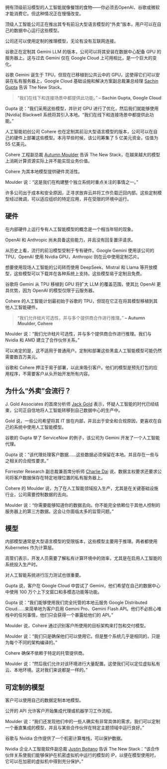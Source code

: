 拥有顶级前沿模型的人工智能就像餐馆的食物——你必须去OpenAI、谷歌或微软才能消费它。但这种情况正在慢慢改变。

顶级人工智能公司正在推出其专有前沿大型语言模型的“外卖”版本，用户可以在自己的数据中心运行这些模型。

公司还可以使用定制的推理模型，无论有没有互联网连接。

谷歌正在定制其 Gemini LLM 的版本，公司可以将其安装在数据中心配备 GPU 的服务器上。这与过去 Gemini 仅在 Google Cloud 上可用相比，是一个巨大的变化。

谷歌 Gemini 诞生于 TPU，但现在已移植到公共云中的 GPU，这使得它们可以安装在私有服务器上，Google Cloud 基础设施和解决方案副总裁兼总经理 [Sachin Gupta](https://www.linkedin.com/in/bayareagupta) 告诉 The New Stack。

> “我们在线下和连接场景中都提供此功能。”
> **– Sachin Gupta, Google Cloud**

Gupta 说：“我们采用这些模型，并针对 GPU 进行了优化，然后我们就能够使用 [Nvidia] Blackwell 系统将其引入本地。“我们在线下和连接场景中都提供此功能。”

人工智能初创公司 Cohere 也在定制其前沿大型语言模型的版本，公司可以在自己的硬件上部署这些模型。本月早些时候，该公司筹集了 5 亿美元资金，估值为 55 亿美元。

Cohere 工程副总裁 [Autumn Moulder](https://www.linkedin.com/in/autumn-moulder/) 告诉 The New Stack，在越来越大的模型上消耗计算资源实际上并不能实现业务价值。

Cohere 为其本地模型提供硬件灵活性。

Moulder 说：“这是我们在构建整个独立系统时重点关注的事情之一。”

许多公司出于成本和安全原因，正寻求放弃云并将工作负载迁回内部。这些定制模型经过微调，可以适应组织的特定应用，并在受限的环境中运行。

## 硬件

在内部硬件上运行专有人工智能模型的概念是一个相当年轻的现象。

OpenAI 和 Anthropic 尚未具备这些能力，并且没有回复置评请求。

从历史上看，流行的前沿模型受制于专有硬件。Google Gemini 使用该公司的 TPU，OpenAI 使用 Nvidia GPU，Anthropic 则在云中使用定制芯片。

想要使用现场人工智能的公司转而使用 DeepSeek、Mistral 和 Llama 等开放模型，这些模型可以下载并在各种系统上支持。这些模型易于定制且免费。

谷歌将 Gemini 从 TPU 移植到 GPU 将扩大 LLM 的覆盖范围，使其比 OpenAI 更具优势，因为 OpenAI 的模型仅限于云服务器。

Cohere 的人工智能计划最初始于谷歌的 TPU，但现在它正在将其模型移植到其他人工智能硬件。

> “我们允许硅片可选性，并与多个提供商合作进行推理。”
> **– Autumn Moulder, Cohere**

Moulder 说：“我们允许硅片可选性，并与多个提供商合作进行推理。我们与 Nvidia 和 AMD 建立了合作伙伴关系。”

可以肯定的是，这不适用于普通用户。定制和部署这些黑盒人工智能模型可能仍然需要数百万美元。

谷歌和 Cohere 押注于易于部署，以此来吸引客户。他们的模型是预先打包的应用程序，不需要客户从头开始开发所有内容。

## 为什么“外卖”会流行？

J. Gold Associates 的首席分析师 [Jack Gold](https://www.linkedin.com/in/jckgld/) 表示，怀疑人工智能的时代已经结束，公司正自信地将人工智能转移到自己数据中心的生产中。

Gold 说，一些公司希望将其 IT 放在内部，并且出于安全和合规原因，更喜欢在自己的系统中使用人工智能模型。

谷歌的 Gupta 举了 ServiceNow 的例子，该公司为 Gemini 开发了一个人工智能代理。

Gupta 说：“该代理处理客户数据……这些数据必须保留在本地。并且存在一些与之相关的合规性要求。”

Forrester Research 副总裁兼首席分析师 [Charlie Dai](https://www.forrester.com/analyst-bio/charlie-dai/BIO5344) 说，数据主权要求还要求公司将客户数据保存在特定地理位置的私有服务器上。

Cohere 的 Moulder 说，为了在人工智能领域投入生产，尤其是在关键基础设施行业，公司需要控制数据的去向。

Moulder 说：“你需要能够知道你的数据去向。你不能完全依赖位于其他人控制的服务器上的第三方数据。这会让你面临太多的监管问题。”

## 模型

内部模型通常是大型语言模型的受限版本，这些模型主要用于推理。两者都使用 Kubernetes 作为计算层。

高管们表示，开发人员需要了解私有计算环境中的效率，尤其是在启用人工智能的系统投入生产时。

对人工智能系统进行压力测试也很重要。

Gupta 说，客户在 Google Cloud 中尝试了 Gemini，他们希望在自己的数据中心中使用 100 万个上下文窗口和多模态功能等功能。

Gupta 说：“我们能够使用我们完全托管的本地云服务 Google Distributed Cloud……来简单地为客户启用 Gemini Pro、Gemini Flash API。他们不必担心堆栈中的任何事情，他们只会获得一个暴露给他们的 API。”

Moulder 说，Cohere 通过识别客户所使用的目标架构来打包和交付模型。

Moulder 说：“我们只是确保他们可以使用它。但是整个系统几乎是相同的，只是为每个不同的架构编译的。”

Cohere 确保不依赖于特定的托管提供商。

Moulder 说：“然后我们允许对该环境进行大量配置。这使我们可以定位虚拟私有云、本地环境。这对我们来说都是一样的。”

## 可定制的模型

客户可以使用自己的数据定制本地模型。

公开的 API 允许客户开始集成代理或机器学习工作流程。

Moulder 说：“我们还发现他们中的一些人确实有非常具体的需求，我们可以定制一个垂直集成的模型，并且与某些合作伙伴在特定主题领域中运行良好。”

谷歌与 Nvidia 合作提供了一个机密计算堆栈，可以保护数据。

Nvidia 企业人工智能软件副总裁 [Justin Boitano](https://www.linkedin.com/in/justinboitano/) 告诉 The New Stack：“该合作伙伴关系使我们能够保护在机密虚拟机中运行的模型的 IP，以便在模型使用时，它可以在加密的虚拟机中得到充分保护。”